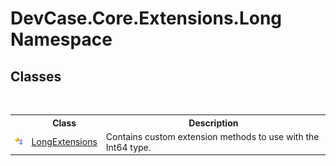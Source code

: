 # DevCase.Core.Extensions.Long Namespace
 




## Classes
&nbsp;<table><tr><th></th><th>Class</th><th>Description</th></tr><tr><td>![Public class](media/pubclass.gif "Public class")</td><td><a href="T_DevCase_Core_Extensions_Long_LongExtensions">LongExtensions</a></td><td>
Contains custom extension methods to use with the Int64 type.</td></tr></table>&nbsp;

